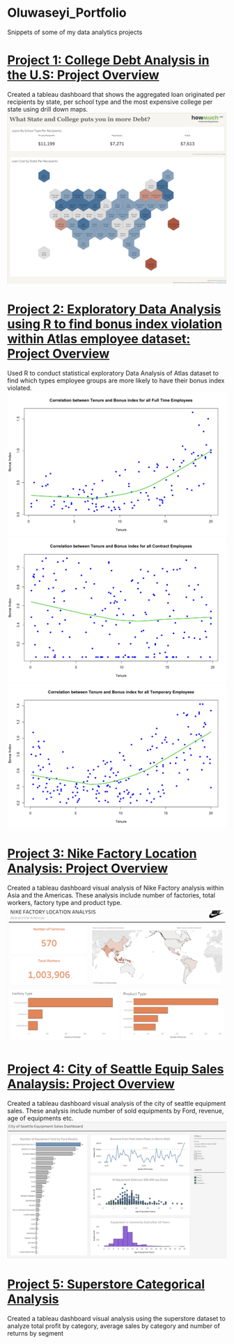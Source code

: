 # Oluwaseyi_Portfolio
Snippets of some of my data analytics projects 

# [Project 1: College Debt Analysis in the U.S: Project Overview](https://public.tableau.com/app/profile/oluwaseyi.orioye/viz/WhatStateandCollegeputsyouinmoreDebt/CollegeLoanAnalysisDashboard)
Created a tableau dashboard that shows the aggregated loan originated per recipients by state, per school type and the most expensive college per state using drill down maps. 
![](https://github.com/Legendarysh76/Oluwaseyi_Portfolio/blob/main/images/College%20Loan%20Analysis%20Dashboard.png)

# [Project 2: Exploratory Data Analysis using R to find bonus index violation within Atlas employee dataset: Project Overview](https://github.com/Legendarysh76/R_Code_EDA_AtlasEmployees)
Used R to conduct statistical exploratory Data Analysis of Atlas dataset to find which types employee groups are more likely to have their bonus index violated. 
![](https://github.com/Legendarysh76/Oluwaseyi_Portfolio/blob/main/images/fulltime%20tenure%20vs%20bonus%20index.png)
![](https://github.com/Legendarysh76/Oluwaseyi_Portfolio/blob/main/images/Contract%20tenure%20vs%20bonus%20index.png)
![](https://github.com/Legendarysh76/Oluwaseyi_Portfolio/blob/main/images/Temp%20tenure%20vs%20bonus%20index.png)

# [Project 3: Nike Factory Location Analysis: Project Overview](https://public.tableau.com/app/profile/oluwaseyi.orioye/viz/Nike_Factory_Location_Analysis/Dashboard)
Created a tableau dashboard visual analysis of Nike Factory analysis within Asia and the Americas. These analysis include number of factories, total workers, factory type and product type. 
![](https://github.com/Legendarysh76/Oluwaseyi_Portfolio/blob/main/images/Dashboard%20%20(1).png)

# [Project 4: City of Seattle Equip Sales Analaysis: Project Overview](https://public.tableau.com/app/profile/oluwaseyi.orioye/viz/CityofSeattleEquipmentSales/DashboardCityofSeattle)
Created a tableau dashboard visual analysis of the city of seattle equipment sales. These analysis include number of sold equipments by Ford, revenue, age of equipments etc. 
![](https://github.com/Legendarysh76/Oluwaseyi_Portfolio/blob/main/images/Dashboard_%20City%20of%20Seattle%20(4).png)

# [Project 5: Superstore Categorical Analysis](https://public.tableau.com/app/profile/oluwaseyi.orioye/viz/SuperstoreCategoricalAnalysis/CategoricalAnalysisDashboard)
Created a tableau dashboard visual analysis using the superstore dataset to analyze total profit by category, average sales by category and number of returns by segment

